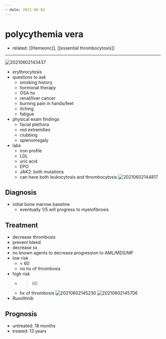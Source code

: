 ```yaml
---
- date: 2021-06-02
---
```


# polycythemia vera

- related: [[Hemeonc]], [[essential thrombocytosis]]
---

![20210602143437](https://photos.thisispiggy.com/file/wikiFiles/20210602143437.png)

- erythrocytosis
- questions to ask
	- smoking history
	- hormonal therapy
	- OSA hx
	- renal/liver cancer
	- burning pain in hands/feet
	- itching
	- fatigue
- physical exam findings
	- facial plethora
	- red extremities
	- clubbing
	- splenomegaly
- labs
	- iron profile
	- LDL
	- uric acid
	- EPO
	- JAK2: both mutations
	- can have both leukocytosis and thrombocytosis
    ![20210602144817](https://photos.thisispiggy.com/file/wikiFiles/20210602144817.png)

## Diagnosis

- initial bone marrow baseline
	- eventually 1/5 will progress to myelofibrosis

## Treatment

- decrease thrombosis
- prevent bleed
- decrease sx
- no known agents to decrease progression to AML/MDS/MF
- low risk
	- < 60
	- no hx of thrombosis
- high risk
	- > 60
	- hx of thrombosis
    ![20210602145230](https://photos.thisispiggy.com/file/wikiFiles/20210602145230.png)
    ![20210602145706](https://photos.thisispiggy.com/file/wikiFiles/20210602145706.png)
- Ruxolitinib

## Prognosis

- untreated: 18 months
- treated: 13 years
